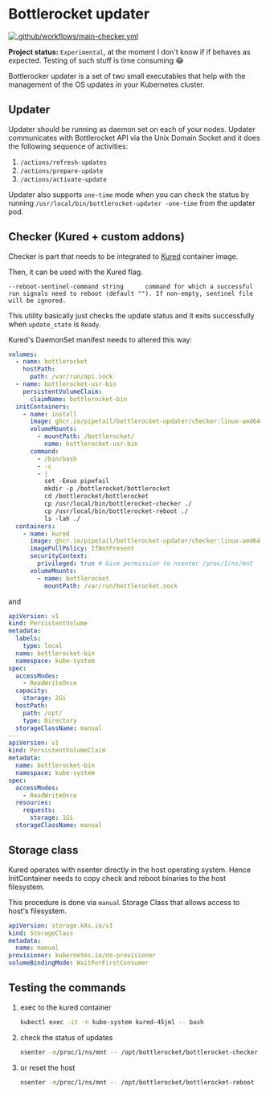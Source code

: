 # Bottlerocket updater

[![.github/workflows/main-checker.yml](https://github.com/pipetail/bottlerocket-updater/actions/workflows/main-checker.yml/badge.svg)](https://github.com/pipetail/bottlerocket-updater/actions/workflows/main-checker.yml)

**Project status:** `Experimental`, at the moment I don't know if
if behaves as expected. Testing of such stuff is time consuming 😂

Bottlerocker updater is a set of two small executables
that help with the management of the OS updates in
your Kubernetes cluster.

## Updater

Updater should be running as daemon set on each of your
nodes. Updater communicates with Bottlerocket API
via the Unix Domain Socket and it does the following
sequence of activities:

1. `/actions/refresh-updates`
2. `/actions/prepare-update`
3. `/actions/activate-update`

Updater also supports `one-time` mode when you can check
the status by running `/usr/local/bin/bottlerocket-updater -one-time`
from the updater pod.

## Checker (Kured + custom addons)

Checker is part that needs to be integrated to
[Kured](https://github.com/weaveworks/kured)
container image.

Then, it can be used with the Kured flag.

```
--reboot-sentinel-command string      command for which a successful run signals need to reboot (default ""). If non-empty, sentinel file will be ignored.
```

This utility basically just checks the update status
and it exits successfully when `update_state` is `Ready`.

Kured's DaemonSet manifest needs to altered this way:

```yaml
volumes:
  - name: bottlerocket
    hostPath:
      path: /var/run/api.sock
  - name: bottlerocket-usr-bin
    persistentVolumeClaim:
      claimName: bottlerocket-bin
  initContainers:
    - name: install
      image: ghcr.io/pipetail/bottlerocket-updater/checker:linux-amd64-290643579b61c65824ff545a464af4da97f4904f
      volumeMounts:
        - mountPath: /bottlerocket/
          name: bottlerocket-usr-bin
      command:
        - /bin/bash
        - -c
        - |
          set -Eeuo pipefail
          mkdir -p /bottlerocket/bottlerocket
          cd /bottlerocket/bottlerocket
          cp /usr/local/bin/bottlerocket-checker ./
          cp /usr/local/bin/bottlerocket-reboot ./
          ls -lah ./
  containers:
    - name: kured
      image: ghcr.io/pipetail/bottlerocket-updater/checker:linux-amd64-290643579b61c65824ff545a464af4da97f4904f
      imagePullPolicy: IfNotPresent
      securityContext:
        privileged: true # Give permission to nsenter /proc/1/ns/mnt
      volumeMounts:
        - name: bottlerocket
          mountPath: /var/run/bottlerocket.sock
```

and

```yaml
apiVersion: v1
kind: PersistentVolume
metadata:
  labels:
    type: local
  name: bottlerocket-bin
  namespace: kube-system
spec:
  accessModes:
    - ReadWriteOnce
  capacity:
    storage: 2Gi
  hostPath:
    path: /opt/
    type: Directory
  storageClassName: manual
---
apiVersion: v1
kind: PersistentVolumeClaim
metadata:
  name: bottlerocket-bin
  namespace: kube-system
spec:
  accessModes:
    - ReadWriteOnce
  resources:
    requests:
      storage: 1Gi
  storageClassName: manual
```

## Storage class

Kured operates with nsenter directly in the host operating
system. Hence InitContainer needs to copy check and reboot
binaries to the host filesystem.

This procedure is done via `manual` Storage Class that
allows access to host's filesystem.

```yaml
apiVersion: storage.k8s.io/v1
kind: StorageClass
metadata:
  name: manual
provisioner: kubernetes.io/no-provisioner
volumeBindingMode: WaitForFirstConsumer
```

## Testing the commands

1) exec to the kured container

    ```bash
    kubectl exec -it -n kube-system kured-45jml -- bash
    ```

2) check the status of updates

    ```bash
    nsenter -m/proc/1/ns/mnt -- /opt/bottlerocket/bottlerocket-checker
    ```

3) or reset the host

    ```bash
    nsenter -m/proc/1/ns/mnt -- /opt/bottlerocket/bottlerocket-reboot
    ```